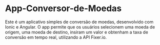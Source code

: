# App-Conversor-de-Moedas
Este é um aplicativo simples de conversão de moedas, desenvolvido com Ionic e Angular. O app permite que os usuários selecionem uma moeda de origem, uma moeda de destino, insiram um valor e obtenham a taxa de conversão em tempo real, utilizando a API Fixer.io.  
